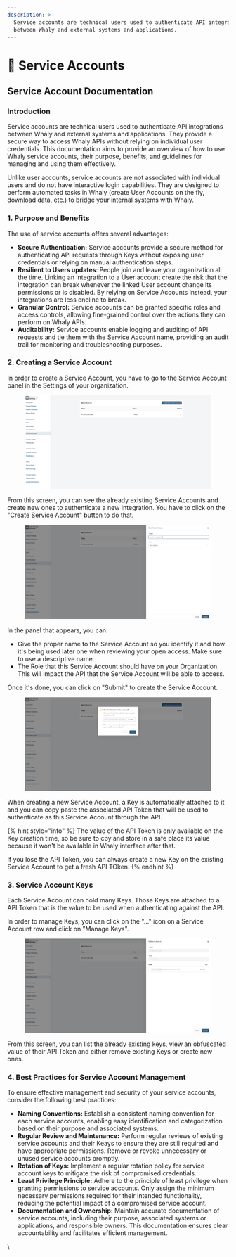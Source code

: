 ```yaml
---
description: >-
  Service accounts are technical users used to authenticate API integrations
  between Whaly and external systems and applications.
---
```


# 🤖 Service Accounts

## Service Account Documentation

### Introduction

Service accounts are technical users used to authenticate API integrations between Whaly and external systems and applications. They provide a secure way to access Whaly APIs without relying on individual user credentials. This documentation aims to provide an overview of how to use Whaly service accounts, their purpose, benefits, and guidelines for managing and using them effectively.

Unlike user accounts, service accounts are not associated with individual users and do not have interactive login capabilities. They are designed to perform automated tasks in Whaly (create User Accounts on the fly, download data, etc.) to bridge your internal systems with Whaly.

### 1. Purpose and Benefits

The use of service accounts offers several advantages:

* **Secure Authentication:** Service accounts provide a secure method for authenticating API requests through Keys without exposing user credentials or relying on manual authentication steps.
* **Resilient to Users updates**: People join and leave your organization all the time. Linking an integration to a User account create the risk that the integration can break whenever the linked User account change its permissions or is disabled. By relying on Service Accounts instead, your integrations are less encline to break.
* **Granular Control:** Service accounts can be granted specific roles and access controls, allowing fine-grained control over the actions they can perform on Whaly APIs.
* **Auditability:** Service accounts enable logging and auditing of API requests and tie them with the Service Account name, providing an audit trail for monitoring and troubleshooting purposes.

### 2. Creating a Service Account

In order to create a Service Account, you have to go to the Service Account panel in the Settings of your organization.

<figure><img src="../.gitbook/assets/image (4).png" alt=""><figcaption></figcaption></figure>

From this screen, you can see the already existing Service Accounts and create new ones to authenticate a new Integration. You have to click on the "Create Service Account" button to do that.

<figure><img src="../.gitbook/assets/image (6).png" alt=""><figcaption></figcaption></figure>

In the panel that appears, you can:

* Give the proper name to the Service Account so you identify it and how it's being used later one when reviewing your open access. Make sure to use a descriptive name.
* The Role that this Service Account should have on your Organization. This will impact the API that the Service Account will be able to access.

Once it's done, you can click on "Submit" to create the Service Account.

<figure><img src="../.gitbook/assets/image (1).png" alt=""><figcaption></figcaption></figure>

When creating a new Service Account, a Key is automatically attached to it and you can copy paste the associated API Token that will be used to authenticate as this Service Account through the API.

{% hint style="info" %}
The value of the API Token is only available on the Key creation time, so be sure to cpy and store in a safe place its value because it won't be available in Whaly interface after that.

If you lose the API Token, you can always create a new Key on the existing Service Account to get a fresh API TOken.
{% endhint %}

### 3. Service Account Keys

Each Service Account can hold many Keys. Those Keys are attached to a API Token that is the value to be used when authenticating against the API.

In order to manage Keys, you can click on the "..." icon on a Service Account row and click on "Manage Keys".

<figure><img src="../.gitbook/assets/image (2).png" alt=""><figcaption></figcaption></figure>

From this screen, you can list the already existing keys, view an obfuscated value of their API Token and either remove existing Keys or create new ones.

### 4. Best Practices for Service Account Management

To ensure effective management and security of your service accounts, consider the following best practices:

* **Naming Conventions:** Establish a consistent naming convention for each service accounts, enabling easy identification and categorization based on their purpose and associated systems.
* **Regular Review and Maintenance:** Perform regular reviews of existing service accounts and their Keays to ensure they are still required and have appropriate permissions. Remove or revoke unnecessary or unused service accounts promptly.
* **Rotation of Keys:** Implement a regular rotation policy for service account keys to mitigate the risk of compromised credentials.
* **Least Privilege Principle:** Adhere to the principle of least privilege when granting permissions to service accounts. Only assign the minimum necessary permissions required for their intended functionality, reducing the potential impact of a compromised service account.
* **Documentation and Ownership:** Maintain accurate documentation of service accounts, including their purpose, associated systems or applications, and responsible owners. This documentation ensures clear accountability and facilitates efficient management.

\

